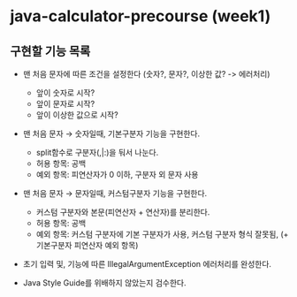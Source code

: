 # java-calculator-precourse (week1)
 

## 구현할 기능 목록
- 맨 처음 문자에 따른 조건을 설정한다 (숫자?, 문자?, 이상한 값? -> 에러처리)
  - 앞이 숫자로 시작?
  - 앞이 문자로 시작?
  - 앞이 이상한 값으로 시작?

- 맨 처음 문자 → 숫자일때, 기본구분자 기능을 구현한다.
  - split함수로 구분자(,|:)을 둬서 나눈다.
  - 허용 항목: 공백 
  - 예외 항목: 피연산자가 0 이하, 구분자 외 문자 사용

- 맨 처음 문자 → 문자일때, 커스텀구분자 기능을 구현한다.
  - 커스텀 구분자와 본문(피연산자 + 연산자)를 분리한다.
  - 허용 항목: 공백
  - 예외 항목: 커스텀 구분자에 기본 구분자가 사용, 커스텀 구분자 형식 잘못됨, (+ 기본구분자 피연산자 예외 항목)

   

- 초기 입력 및, 기능에 따른 IllegalArgumentException 에러처리를 완성한다. 
- Java Style Guide를 위배하지 않았는지 검수한다.  
